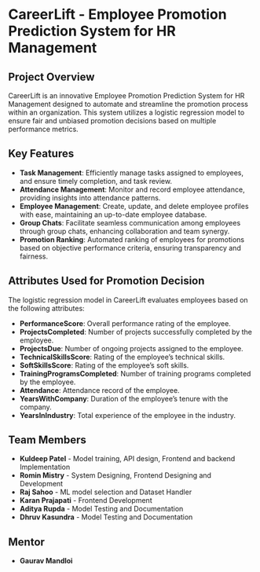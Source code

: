 # CareerLift - Employee Promotion Prediction System for HR Management
## Project Overview
CareerLift is an innovative Employee Promotion Prediction System for HR Management designed to automate and streamline the promotion process within an organization. This system utilizes a logistic regression model to ensure fair and unbiased promotion decisions based on multiple performance metrics. 

## Key Features
- **Task Management**: Efficiently manage tasks assigned to employees, and ensure timely completion, and task review.
- **Attendance Management**: Monitor and record employee attendance, providing insights into attendance patterns.
- **Employee Management**: Create, update, and delete employee profiles with ease, maintaining an up-to-date employee database.
- **Group Chats**: Facilitate seamless communication among employees through group chats, enhancing collaboration and team synergy.
- **Promotion Ranking**: Automated ranking of employees for promotions based on objective performance criteria, ensuring transparency and fairness.

## Attributes Used for Promotion Decision
The logistic regression model in CareerLift evaluates employees based on the following attributes:
- **PerformanceScore**: Overall performance rating of the employee.
- **ProjectsCompleted**: Number of projects successfully completed by the employee.
- **ProjectsDue**: Number of ongoing projects assigned to the employee.
- **TechnicalSkillsScore**: Rating of the employee’s technical skills.
- **SoftSkillsScore**: Rating of the employee’s soft skills.
- **TrainingProgramsCompleted**: Number of training programs completed by the employee.
- **Attendance**: Attendance record of the employee.
- **YearsWithCompany**: Duration of the employee’s tenure with the company.
- **YearsInIndustry**: Total experience of the employee in the industry.

## Team Members

- **Kuldeep Patel** - Model training, API design, Frontend and backend Implementation
- **Romin Mistry** - System Designing, Frontend Designing and Development
- **Raj Sahoo** - ML model selection and Dataset Handler
- **Karan Prajapati** - Frontend Development
- **Aditya Rupda** - Model Testing and Documentation
- **Dhruv Kasundra** - Model Testing and Documentation
  
## Mentor

- **Gaurav Mandloi**

